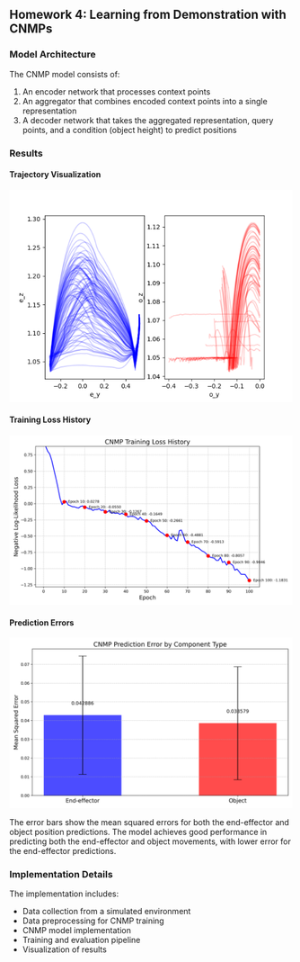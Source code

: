 
## Homework 4: Learning from Demonstration with CNMPs



### Model Architecture

The CNMP model consists of:
1. An encoder network that processes context points
2. An aggregator that combines encoded context points into a single representation
3. A decoder network that takes the aggregated representation, query points, and a condition (object height) to predict positions

### Results

#### Trajectory Visualization
![Robot Trajectories](src/trajectories.png)

#### Training Loss History
![CNMP Loss History](src/cnmp_loss_history.png)

#### Prediction Errors
![CNMP Errors](src/cnmp_errors.png)

The error bars show the mean squared errors for both the end-effector and object position predictions. The model achieves good performance in predicting both the end-effector and object movements, with lower error for the end-effector predictions.

### Implementation Details

The implementation includes:
- Data collection from a simulated environment
- Data preprocessing for CNMP training
- CNMP model implementation
- Training and evaluation pipeline
- Visualization of results

